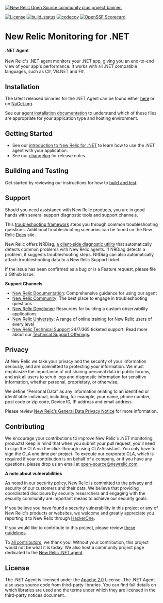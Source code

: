 <a href="https://opensource.newrelic.com/oss-category/#community-plus"><picture><source media="(prefers-color-scheme: dark)" srcset="https://github.com/newrelic/opensource-website/raw/main/src/images/categories/dark/Community_Plus.png"><source media="(prefers-color-scheme: light)" srcset="https://github.com/newrelic/opensource-website/raw/main/src/images/categories/Community_Plus.png"><img alt="New Relic Open Source community plus project banner." src="https://github.com/newrelic/opensource-website/raw/main/src/images/categories/Community_Plus.png"></picture></a>

[![License](https://img.shields.io/badge/License-Apache_2.0-blue.svg)](https://opensource.org/licenses/Apache-2.0)
[![build_status](https://github.com/newrelic/newrelic-dotnet-agent/actions/workflows/all_solutions.yml/badge.svg?event=schedule)](https://github.com/newrelic/newrelic-dotnet-agent/actions/workflows/all_solutions.yml)
[![codecov](https://codecov.io/gh/newrelic/newrelic-dotnet-agent/branch/main/graph/badge.svg?token=VKV9XDVJ2U)](https://codecov.io/gh/newrelic/newrelic-dotnet-agent)
[![OpenSSF
Scorecard](https://api.securityscorecards.dev/projects/github.com/newrelic/newrelic-dotnet-agent/badge)](https://api.securityscorecards.dev/projects/github.com/newrelic/newrelic-dotnet-agent)
# New Relic Monitoring for .NET

#### .NET Agent
New Relic's .NET agent monitors your .NET app, giving you an end-to-end view of your app's performance. It works with all .NET compatible languages, such as C#, VB.NET and F#.

## Installation

<!-- markdown-link-check-disable-next-line -->
The latest released binaries for the .NET Agent can be found either [here](https://download.newrelic.com/dot_net_agent/latest_release/) or on [NuGet.org](https://www.nuget.org/profiles/newrelic).

See our [agent installation documentation](https://docs.newrelic.com/install/dotnet/) to understand which of these files are appropriate for your application type and hosting environment.

## Getting Started

* See our [introduction to New Relic for .NET](https://docs.newrelic.com/docs/agents/net-agent/getting-started/introduction-new-relic-net) to learn how to use the .NET agent with your application.
* See our [changelog](src/Agent/CHANGELOG.md) for release notes.

## Building and Testing

Get started by reviewing our instructions for how to [build and test](docs/development.md).

## Support

Should you need assistance with New Relic products, you are in good hands with several support diagnostic tools and support channels.

This [troubleshooting framework](https://discuss.newrelic.com/t/troubleshooting-frameworks/108787) steps you through common troubleshooting questions. 
Additional troubleshooting scenarios can be found on the New Relic [Docs](https://docs.newrelic.com/docs/agents/net-agent/troubleshooting) site.

New Relic offers NRDiag, [a client-side diagnostic utility](https://docs.newrelic.com/docs/using-new-relic/cross-product-functions/diagnostics-cli-nrdiag/diagnostics-cli-nrdiag/) that automatically detects common problems with New Relic agents. If NRDiag detects a problem, it suggests troubleshooting steps. NRDiag can also automatically attach troubleshooting data to a New Relic Support ticket.

If the issue has been confirmed as a bug or is a Feature request, please file a Github issue.

**Support Channels**

* [New Relic Documentation](https://docs.newrelic.com/docs/agents/net-agent): Comprehensive guidance for using our agent
* [New Relic Community](https://forum.newrelic.com/): The best place to engage in troubleshooting questions
* [New Relic Developer](https://developer.newrelic.com/): Resources for building a custom observability applications
* [New Relic University](https://learn.newrelic.com/): A range of online training for New Relic users of every level
* [New Relic Technical Support](https://support.newrelic.com/) 24/7/365 ticketed support. Read more about our [Technical Support Offerings](https://docs.newrelic.com/docs/licenses/license-information/general-usage-licenses/global-technical-support-offerings/). 

## Privacy
At New Relic we take your privacy and the security of your information seriously, and are committed to protecting your information. We must emphasize the importance of not sharing personal data in public forums, and ask all users to scrub logs and diagnostic information for sensitive information, whether personal, proprietary, or otherwise.

We define “Personal Data” as any information relating to an identified or identifiable individual, including, for example, your name, phone number, post code or zip code, Device ID, IP address and email address.

Please review [New Relic’s General Data Privacy Notice](https://newrelic.com/termsandconditions/privacy) for more information.

## Contributing
We encourage your contributions to improve New Relic's .NET monitoring products! Keep in mind that when you submit your pull request, you'll need to sign the CLA via the click-through using CLA-Assistant. You only have to sign the CLA one time per project.
To execute our corporate CLA, which is required if your contribution is on behalf of a company, or if you have any questions, please drop us an email at open-source@newrelic.com.

**A note about vulnerabilities**

As noted in our [security policy](https://github.com/newrelic/newrelic-dotnet-agent/security/policy), New Relic is committed to the privacy and security of our customers and their data. We believe that providing coordinated disclosure by security researchers and engaging with the security community are important means to achieve our security goals.

If you believe you have found a security vulnerability in this project or any of New Relic's products or websites, we welcome and greatly appreciate you reporting it to New Relic through [HackerOne](https://hackerone.com/newrelic).

If you would like to contribute to this project, please review [these guidelines](CONTRIBUTING.md).

To [all contributors](https://github.com/newrelic/newrelic-dotnet-agent/graphs/contributors), we thank you!  Without your contribution, this project would not be what it is today.  We also host a community project page dedicated to
the [New Relic .NET agent](https://opensource.newrelic.com/projects/newrelic/newrelic-dotnet-agent).

## License
The .NET Agent is licensed under the [Apache 2.0](https://apache.org/licenses/LICENSE-2.0.txt) License.
The .NET Agent also uses source code from third-party libraries. You can find full details on which libraries are used and the terms under which they are licensed in the third-party notices document.
